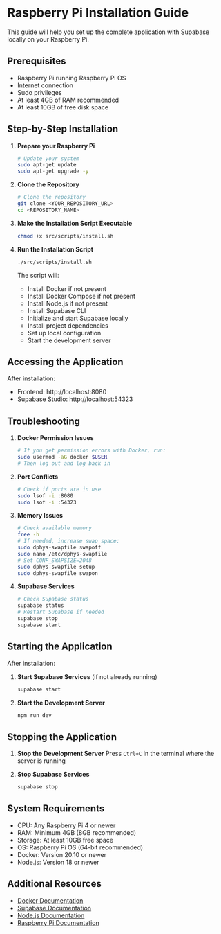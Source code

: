 # Raspberry Pi Installation Guide

This guide will help you set up the complete application with Supabase locally on your Raspberry Pi.

## Prerequisites

- Raspberry Pi running Raspberry Pi OS
- Internet connection
- Sudo privileges
- At least 4GB of RAM recommended
- At least 10GB of free disk space

## Step-by-Step Installation

1. **Prepare your Raspberry Pi**
   ```bash
   # Update your system
   sudo apt-get update
   sudo apt-get upgrade -y
   ```

2. **Clone the Repository**
   ```bash
   # Clone the repository
   git clone <YOUR_REPOSITORY_URL>
   cd <REPOSITORY_NAME>
   ```

3. **Make the Installation Script Executable**
   ```bash
   chmod +x src/scripts/install.sh
   ```

4. **Run the Installation Script**
   ```bash
   ./src/scripts/install.sh
   ```

   The script will:
   - Install Docker if not present
   - Install Docker Compose if not present
   - Install Node.js if not present
   - Install Supabase CLI
   - Initialize and start Supabase locally
   - Install project dependencies
   - Set up local configuration
   - Start the development server

## Accessing the Application

After installation:
- Frontend: http://localhost:8080
- Supabase Studio: http://localhost:54323

## Troubleshooting

1. **Docker Permission Issues**
   ```bash
   # If you get permission errors with Docker, run:
   sudo usermod -aG docker $USER
   # Then log out and log back in
   ```

2. **Port Conflicts**
   ```bash
   # Check if ports are in use
   sudo lsof -i :8080
   sudo lsof -i :54323
   ```

3. **Memory Issues**
   ```bash
   # Check available memory
   free -h
   # If needed, increase swap space:
   sudo dphys-swapfile swapoff
   sudo nano /etc/dphys-swapfile
   # Set CONF_SWAPSIZE=2048
   sudo dphys-swapfile setup
   sudo dphys-swapfile swapon
   ```

4. **Supabase Services**
   ```bash
   # Check Supabase status
   supabase status
   # Restart Supabase if needed
   supabase stop
   supabase start
   ```

## Starting the Application

After installation:

1. **Start Supabase Services** (if not already running)
   ```bash
   supabase start
   ```

2. **Start the Development Server**
   ```bash
   npm run dev
   ```

## Stopping the Application

1. **Stop the Development Server**
   Press `Ctrl+C` in the terminal where the server is running

2. **Stop Supabase Services**
   ```bash
   supabase stop
   ```

## System Requirements

- CPU: Any Raspberry Pi 4 or newer
- RAM: Minimum 4GB (8GB recommended)
- Storage: At least 10GB free space
- OS: Raspberry Pi OS (64-bit recommended)
- Docker: Version 20.10 or newer
- Node.js: Version 18 or newer

## Additional Resources

- [Docker Documentation](https://docs.docker.com/)
- [Supabase Documentation](https://supabase.com/docs)
- [Node.js Documentation](https://nodejs.org/docs)
- [Raspberry Pi Documentation](https://www.raspberrypi.com/documentation/)